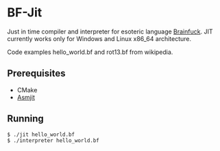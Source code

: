 # BF-Jit
Just in time compiler and interpreter for esoteric language [Brainfuck](https://en.wikipedia.org/wiki/Brainfuck). JIT currently works only for Windows and Linux x86_64 architecture.

Code examples hello_world.bf and rot13.bf from wikipedia.

## Prerequisites

* CMake
* [Asmjit](https://github.com/asmjit/asmjit)

## Running
```
$ ./jit hello_world.bf
$ ./interpreter hello_world.bf
```
